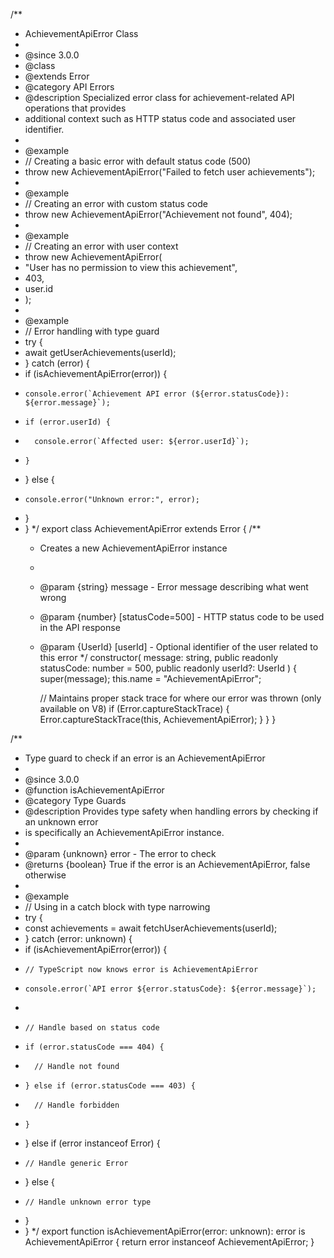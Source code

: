 /\*\*

- AchievementApiError Class
-
- @since 3.0.0
- @class
- @extends Error
- @category API Errors
- @description Specialized error class for achievement-related API operations that provides
- additional context such as HTTP status code and associated user identifier.
-
- @example
- // Creating a basic error with default status code (500)
- throw new AchievementApiError("Failed to fetch user achievements");
-
- @example
- // Creating an error with custom status code
- throw new AchievementApiError("Achievement not found", 404);
-
- @example
- // Creating an error with user context
- throw new AchievementApiError(
- "User has no permission to view this achievement",
- 403,
- user.id
- );
-
- @example
- // Error handling with type guard
- try {
- await getUserAchievements(userId);
- } catch (error) {
- if (isAchievementApiError(error)) {
-     console.error(`Achievement API error (${error.statusCode}): ${error.message}`);
-     if (error.userId) {
-       console.error(`Affected user: ${error.userId}`);
-     }
- } else {
-     console.error("Unknown error:", error);
- }
- } \*/ export class AchievementApiError extends Error { /\*\*
  - Creates a new AchievementApiError instance
  -
  - @param {string} message - Error message describing what went wrong
  - @param {number} [statusCode=500] - HTTP status code to be used in the API response
  - @param {UserId} [userId] - Optional identifier of the user related to this error \*/
    constructor( message: string, public readonly statusCode: number = 500, public readonly userId?:
    UserId ) { super(message); this.name = "AchievementApiError";


      // Maintains proper stack trace for where our error was thrown (only available on V8)
      if (Error.captureStackTrace) {
        Error.captureStackTrace(this, AchievementApiError);
      }
  } }

/\*\*

- Type guard to check if an error is an AchievementApiError
-
- @since 3.0.0
- @function isAchievementApiError
- @category Type Guards
- @description Provides type safety when handling errors by checking if an unknown error
- is specifically an AchievementApiError instance.
-
- @param {unknown} error - The error to check
- @returns {boolean} True if the error is an AchievementApiError, false otherwise
-
- @example
- // Using in a catch block with type narrowing
- try {
- const achievements = await fetchUserAchievements(userId);
- } catch (error: unknown) {
- if (isAchievementApiError(error)) {
-     // TypeScript now knows error is AchievementApiError
-     console.error(`API error ${error.statusCode}: ${error.message}`);
-
-     // Handle based on status code
-     if (error.statusCode === 404) {
-       // Handle not found
-     } else if (error.statusCode === 403) {
-       // Handle forbidden
-     }
- } else if (error instanceof Error) {
-     // Handle generic Error
- } else {
-     // Handle unknown error type
- }
- } \*/ export function isAchievementApiError(error: unknown): error is AchievementApiError { return
  error instanceof AchievementApiError; }
